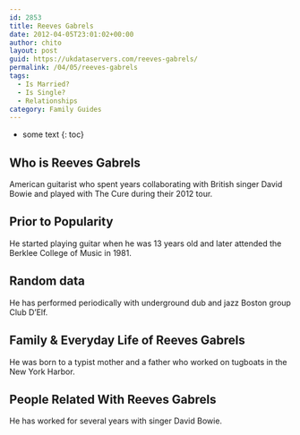 ```yaml
---
id: 2853
title: Reeves Gabrels
date: 2012-04-05T23:01:02+00:00
author: chito
layout: post
guid: https://ukdataservers.com/reeves-gabrels/
permalink: /04/05/reeves-gabrels
tags:
  - Is Married?
  - Is Single?
  - Relationships
category: Family Guides
---
```


* some text
{: toc}
          
          
## Who is  Reeves Gabrels
                  
                  
                  
American guitarist who spent years collaborating with British singer David Bowie and played with The Cure during their 2012 tour.
                  
                
                
                
## Prior to Popularity 
                  
                  
                  
He started playing guitar when he was 13 years old and later attended the Berklee College of Music in 1981.
                  
                
                
                
## Random data 
                  
                  
                  
He has performed periodically with underground dub and jazz Boston group Club D&#8217;Elf.
                  
                
                
                
## Family & Everyday Life of Reeves Gabrels
                  
                  
                  
He was born to a typist mother and a father who worked on tugboats in the New York Harbor.
                  
                
                
                
## People Related With  Reeves Gabrels
                  
                  
                  
He has worked for several years with singer David Bowie.
                  
                
              
            
          
          
          
    
    
  
